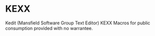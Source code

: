 # KEXX
Kedit (Mansfield Software Group Text Editor)  KEXX Macros for public consumption provided with no warrantee.
